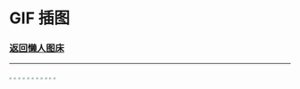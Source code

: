 # GIF 插图

### [返回懒人图床](/article/Pictures/lazy_pics.md)

***


<img src="https://mmbiz.qpic.cn/sz_mmbiz_gif/BXJXNRRKQNIZFOJcdbribFK9SRtyNicDSs3fTXdWQVevf3W9k1tGfTv4qbPXf5fbpaqQNUzk7MS9TC3U00fnOOIg/640?wx_fmt=gif&from=appmsg" style="zoom:25%;" />
<img src="https://mmbiz.qpic.cn/sz_mmbiz_gif/BXJXNRRKQNIZFOJcdbribFK9SRtyNicDSsm1iaCwqoeZssFW06ozo3JmCYyTNQFLJzya7zlhazsf6oRCABrIwXfvQ/640?wx_fmt=gif&from=appmsg" style="zoom:25%;" />
<img src="https://mmbiz.qpic.cn/sz_mmbiz_gif/BXJXNRRKQNLpbgrDDdekKZEoo4oQQ3Dm6YuZjLibszfBLXFhGFKpia0HicHdRh9uuQCOf5uE9uDTLNnT9rSvYdSrw/640?wx_fmt=gif&from=appmsg" style="zoom:25%;" />
<img src="https://mmbiz.qpic.cn/sz_mmbiz_gif/BXJXNRRKQNLpbgrDDdekKZEoo4oQQ3DmdTVm02nv3jhEumwmIf6Wt9xic5jEyts4cmvt6pLqCBJick0jqDJvV0Fw/640?wx_fmt=gif&from=appmsg" style="zoom:25%;" />
<img src="https://mmbiz.qpic.cn/sz_mmbiz_gif/BXJXNRRKQNL2oKMAvicicSvuGgs58Dz6UkQF52AfgctERYecq1CjVdAZ5rtxjcKuGqibANeSUQv2ic16h2MiaHxBqJg/640?wx_fmt=gif&from=appmsg&wxfrom=5&wx_lazy=1&wx_co=1" style="zoom:25%;" />
<img src="https://mmbiz.qpic.cn/mmbiz_gif/ARQwvwowGMNRGOhiahF744jibhuicuCNib4OWSm7qKjuSwgbb2xXMj8gfDZ3w3dHLXyXLF19P4ze8ZW1t584rzjV3w/640?wx_fmt=gif&wxfrom=5&wx_lazy=1" style="zoom:25%;" />
<img src="https://mmbiz.qpic.cn/sz_mmbiz_gif/BXJXNRRKQNIFnCkdGbxv329Pv3jnFicR8ib6gmFcEJvuLyR2buogyOhiayu1pVF78woMX6u2YRcvbiaCm6mRNgCYjw/640?wx_fmt=gif&wxfrom=5&wx_lazy=1&wx_co=1" style="zoom:25%;" />
<img src="https://mmbiz.qpic.cn/sz_mmbiz_gif/BXJXNRRKQNLkh17oict0hf21eRAeLouZdKrVbUXxNeDhb6LglIE51ALVjWfAaVBxCBmOjLWsJE8lMiaznzxT5icPQ/640?wx_fmt=gif&amp;from=appmsg" style="zoom:25%;" />
<img src="https://mmbiz.qpic.cn/sz_mmbiz_gif/BXJXNRRKQNLYOWIubcOqypdUDTIOEqU1TJibcrrrELLhZdh78N2vy7iaptylmBakxGUGVKRf7go1Ria1XQvbTPlpw/640?wx_fmt=gif&from=appmsg&wxfrom=5&wx_lazy=1&wx_co=1" style="zoom:25%;" />
<img src="https://mmbiz.qpic.cn/mmbiz_gif/YgUCe8g0I3CDfry2z9mMzuL7HelsJxNMbibIlbyOiapXU3pShpzkCSichps0mB7me8iaYRRRfQnzNzmz7Ve7pxY0mg/640?wx_fmt=gif&wxfrom=5&wx_lazy=1" style="zoom:25%;" />
<img src="https://mmbiz.qpic.cn/sz_mmbiz_gif/BXJXNRRKQNKQzdyqOFht7PVrIo9yhAJciaUcajZEZ35FB4bTM4mQ0tOWLQdVYK2BNPbGSLLepl09eRBuTea6OTQ/640?wx_fmt=gif&from=appmsg&wxfrom=5&wx_lazy=1&wx_co=1" style="zoom:25%;" />
